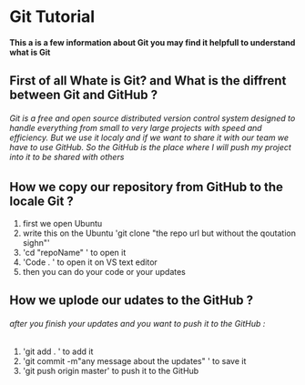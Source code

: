# Git Tutorial 
#### This a is a few information about Git you may find it helpfull to understand what is Git 

## First of all Whate is Git? and What is the diffrent between Git and GitHub ?
    
###### Git is a free and open source distributed version control system designed to handle everything from small to very large projects with speed and efficiency. But we use it localy and if we want to share it with our team we have to use GitHub. So the GitHub is the place where I will push my project into it to be shared with others 

## How we copy our repository from GitHub to the locale Git ?

1. first we open Ubuntu 
2. write this on the Ubuntu 'git clone "the repo url but without the qoutation sighn"'
3. 'cd "repoName" ' to open it 
4. 'Code . ' to open it on VS text editor 
5. then you can do your code or your updates 

## How we uplode our udates to the GitHub ?
  ###### after you finish your updates and you want to push it to the GitHub :
  1. 'git add . ' to add it 
  2. 'git commit -m"any message about the updates" ' to save it 
  3. 'git push origin master' to push it to the GitHub 


